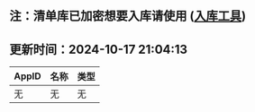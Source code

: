 ## 注：清单库已加密想要入库请使用 ([入库工具](https://github.com/BlankTMing/ManifestAutoUpdate/releases))

## 更新时间：2024-10-17 21:04:13
| AppID | 名称 | 类型  |
| :-------------------- | :----------------------------- | :----------- |
| 无 | 无 | 无 |
